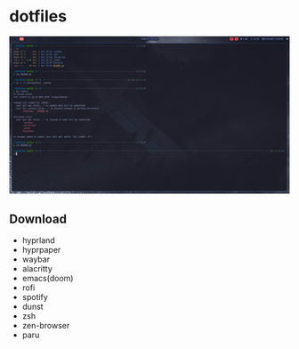 # dotfiles

![](screenshot.png)

## Download
- hyprland
- hyprpaper
- waybar
- alacritty
- emacs(doom)
- rofi
- spotify
- dunst
- zsh
- zen-browser
- paru

